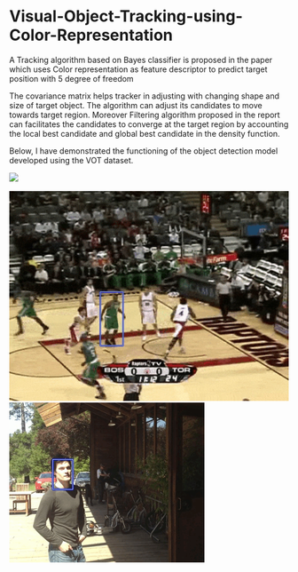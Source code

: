 # Visual-Object-Tracking-using-Color-Representation
A Tracking algorithm based on Bayes classifier is proposed in the paper which uses Color representation as feature descriptor to predict target position with 5 degree of freedom

The covariance matrix helps tracker in adjusting with changing shape and size of target object. The algorithm can adjust its candidates to move towards target region. Moreover Filtering algorithm proposed in the report can facilitates the candidates to converge at the target region by accounting the local best candidate and global best candidate in the density function.


Below, I have demonstrated the functioning of the object detection model developed using the VOT dataset.


![](https://github.com/soeb-hussain/Visual-Object-Tracking-using-Color-Representation/blob/main/git_utility/jogging.gif)
<!-- ![](https://github.com/soeb-hussain/Visual-Object-Tracking-using-Color-Representation/blob/main/git_utility/tiger.gif) -->
![](https://github.com/soeb-hussain/Visual-Object-Tracking-using-Color-Representation/blob/main/git_utility/basketball.gif)
![](https://github.com/soeb-hussain/Visual-Object-Tracking-using-Color-Representation/blob/main/git_utility/sunshade.gif)
